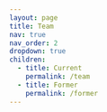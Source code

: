 ```yaml
---
layout: page
title: Team
nav: true
nav_order: 2
dropdown: true
children:
  - title: Current
    permalink: /team
  - title: Former
    permalink: /former
---
```

